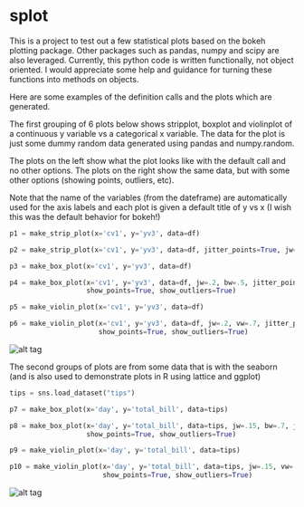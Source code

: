 # splot

This is a project to test out a few statistical plots based on the bokeh plotting package.  Other packages such as
pandas, numpy and scipy are also leveraged.  Currently,  this python code is written functionally,  not object oriented.
I would appreciate some help and guidance for turning these functions into methods on objects.

Here are some examples of the definition calls and the plots which are generated.

The first grouping of 6 plots below shows stripplot,  boxplot and violinplot of a continuous y variable vs a categorical
x variable.  The data for the plot is just some dummy random data generated using pandas and numpy.random.  

The plots on the left show what the plot looks like with the default call and no other options.  The plots on the right show the same data,  but with some other options (showing points,  outliers,  etc).

Note that the name of the variables (from the dateframe) are automatically used for the axis labels and each plot is given a default title of y vs x (I wish this was the default behavior for bokeh!)


```python
p1 = make_strip_plot(x='cv1', y='yv3', data=df)

p2 = make_strip_plot(x='cv1', y='yv3', data=df, jitter_points=True, jw=0.3)

p3 = make_box_plot(x='cv1', y='yv3', data=df)

p4 = make_box_plot(x='cv1', y='yv3', data=df, jw=.2, bw=.5, jitter_points=True,
                   show_points=True, show_outliers=True)

p5 = make_violin_plot(x='cv1', y='yv3', data=df)

p6 = make_violin_plot(x='cv1', y='yv3', data=df, jw=.2, vw=.7, jitter_points=True,
                      show_points=True, show_outliers=True)
```
![alt tag](https://github.com/rsgoodwin/splot/blob/master/example1.PNG)

The second groups of plots are from some data that is with the seaborn (and is also used to demonstrate plots in R using
lattice and ggplot)

```python
tips = sns.load_dataset("tips")

p7 = make_box_plot(x='day', y='total_bill', data=tips)

p8 = make_box_plot(x='day', y='total_bill', data=tips, jw=.15, bw=.7, jitter_points=True,
                   show_points=True, show_outliers=True)

p9 = make_violin_plot(x='day', y='total_bill', data=tips)

p10 = make_violin_plot(x='day', y='total_bill', data=tips, jw=.15, vw=.6, jitter_points=True,
                       show_points=True, show_outliers=True)
```

![alt tag](https://github.com/rsgoodwin/splot/blob/master/example2.PNG)
